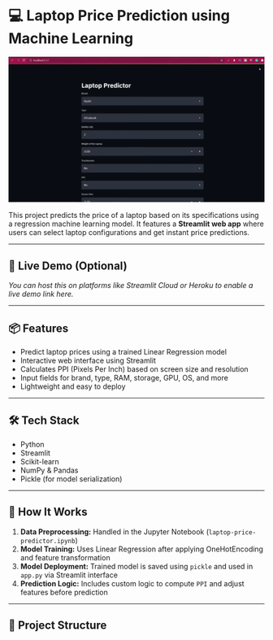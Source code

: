 # 💻 Laptop Price Prediction using Machine Learning

![Laptop Price Prediction](Photo_of_Project.png)

This project predicts the price of a laptop based on its specifications using a regression machine learning model. It features a **Streamlit web app** where users can select laptop configurations and get instant price predictions.

---

## 🚀 Live Demo (Optional)

*You can host this on platforms like Streamlit Cloud or Heroku to enable a live demo link here.*

---

## 📦 Features

- Predict laptop prices using a trained Linear Regression model
- Interactive web interface using Streamlit
- Calculates PPI (Pixels Per Inch) based on screen size and resolution
- Input fields for brand, type, RAM, storage, GPU, OS, and more
- Lightweight and easy to deploy

---

## 🛠️ Tech Stack

- Python
- Streamlit
- Scikit-learn
- NumPy & Pandas
- Pickle (for model serialization)

---

## 🧠 How It Works

1. **Data Preprocessing:** Handled in the Jupyter Notebook (`laptop-price-predictor.ipynb`)  
2. **Model Training:** Uses Linear Regression after applying OneHotEncoding and feature transformation  
3. **Model Deployment:** Trained model is saved using `pickle` and used in `app.py` via Streamlit interface  
4. **Prediction Logic:** Includes custom logic to compute `PPI` and adjust features before prediction  

---

## 📂 Project Structure

